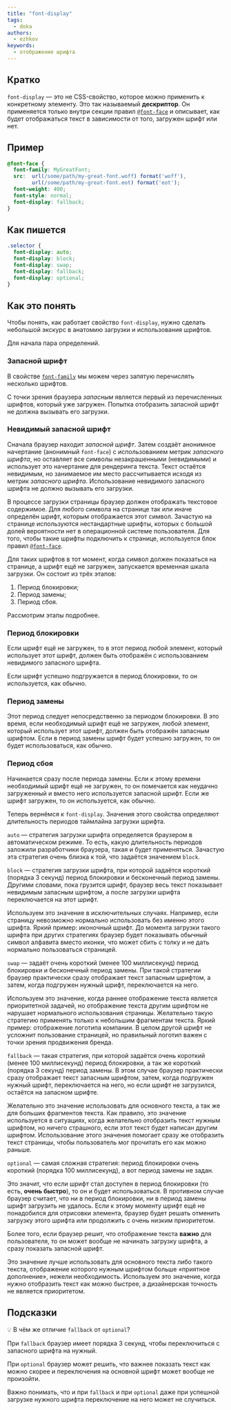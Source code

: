 ```yaml
---
title: "font-display"
tags:
  - doka
authors:
  - ezhkov
keywords:
  - отображение шрифта
---
```


## Кратко

`font-display` — это не CSS-свойство, которое можно применить к конкретному элементу. Это так называемый **дескриптор**. Он применяется только внутри секции правил [`@font-face`](/css/font-face) и описывает, как будет отображаться текст в зависимости от того, загружен шрифт или нет.

## Пример

```css
@font-face {
  font-family: MyGreatFont;
  src:  url(/some/path/my-great-font.woff) format('woff'),
        url(/some/path/my-great-font.eot) format('eot');
  font-weight: 400;
  font-style: normal;
  font-display: fallback;
}
```

## Как пишется

```css
.selector {
  font-display: auto;
  font-display: block;
  font-display: swap;
  font-display: fallback;
  font-display: optional;
}
```

## Как это понять

Чтобы понять, как работает свойство `font-display`, нужно сделать небольшой экскурс в анатомию загрузки и использования шрифтов.

Для начала пара определений.

### Запасной шрифт

В свойстве [`font-family`](/css/font-family) мы можем через запятую перечислять несколько шрифтов.

С точки зрения браузера _запасным_ является первый из перечисленных шрифтов, который уже загружен. Попытка отобразить запасной шрифт не должна вызывать его загрузки.

### Невидимый запасной шрифт

Сначала браузер находит _запасной шрифт_. Затем создаёт анонимное начертание (анонимный `font-face`) с использованием метрик _запасного шрифта_, но оставляет все символы незакрашенными (невидимыми) и использует это начертание для рендеринга текста. Текст остаётся невидимым, но занимаемое им место рассчитывается исходя из метрик _запасного шрифта_. Использование невидимого запасного шрифта не должно вызывать его загрузки.

В процессе загрузки страницы браузер должен отображать текстовое содержимое. Для любого символа на странице так или иначе определён шрифт, которым отображается этот символ. Зачастую на странице используются нестандартные шрифты, которых с большой долей вероятности нет в операционной системе пользователя. Для того, чтобы такие шрифты подключить к странице, используется блок правил [`@font-face`](/css/font-face).

Для таких шрифтов в тот момент, когда символ должен показаться на странице, а шрифт ещё не загружен, запускается временная шкала загрузки. Он состоит из трёх этапов:

1. Период блокировки;
2. Период замены;
3. Период сбоя.

Рассмотрим этапы подробнее.

### Период блокировки

Если шрифт ещё не загружен, то в этот период любой элемент, который использует этот шрифт, должен быть отображён с использованием невидимого запасного шрифта.

Если шрифт успешно подгружается в период блокировки, то он используется, как обычно.

### Период замены

Этот период следует непосредственно за периодом блокировки. В это время, если необходимый шрифт ещё не загружен, любой элемент, который использует этот шрифт, должен быть отображён запасным шрифтом. Если в период замены шрифт будет успешно загружен, то он будет использоваться, как обычно.

### Период сбоя

Начинается сразу после периода замены. Если к этому времени необходимый шрифт ещё не загружен, то он помечается как неудачно загруженный и вместо него используется запасной шрифт. Если же шрифт загружен, то он используется, как обычно.

Теперь вернёмся к `font-display`. Значения этого свойства определяют длительность периодов таймлайна загрузки шрифта.

`auto` — стратегия загрузки шрифта определяется браузером в автоматическом режиме. То есть, какую длительность периодов заложили разработчики браузера, такая и будет применяться. Зачастую эта стратегия очень близка к той, что задаётся значением `block`.

`block` — стратегия загрузки шрифта, при которой задаётся короткий (порядка 3 секунд) период блокировки и бесконечный период замены. Другими словами, пока грузится шрифт, браузер весь текст показывает невидимым запасным шрифтом, а после загрузки шрифта переключается на этот шрифт.

Используем это значение в исключительных случаях. Например, если страницу невозможно нормально использовать без именно этого шрифта. Яркий пример: иконочный шрифт. До момента загрузки такого шрифта при других стратегиях браузер будет показывать обычный символ алфавита вместо иконки, что может сбить с толку и не дать нормально пользоваться страницей.

`swap` — задаёт очень короткий (менее 100 миллисекунд) период блокировки и бесконечный период замены. При такой стратегии браузер практически сразу отображает текст запасным шрифтом, а затем, когда подгружен нужный шрифт, переключается на него.

Используем это значение, когда раннее отображение текста является приоритетной задачей, но отображение текста другим шрифтом не нарушает нормального использования страницы. Желательно такую стратегию применять только к небольшим фрагментам текста. Яркий пример: отображение логотипа компании. В целом другой шрифт не усложнит пользование страницей, но правильный логотип важен с точки зрения продвижения бренда.

`fallback` — такая стратегия, при которой задаётся очень короткий (менее 100 миллисекунд) период блокировки, а так же короткий (порядка 3 секунд) период замены. В этом случае браузер практически сразу отображает текст запасным шрифтом, затем, когда подгружен нужный шрифт, переключается на него, но если шрифт не загрузился, остаётся на запасном шрифте.

Желательно это значение использовать для основного текста, а так же для больших фрагментов текста. Как правило, это значение используется в ситуациях, когда желательно отобразить текст нужным шрифтом, но ничего страшного, если этот текст будет написан другим шрифтом. Использование этого значения помогает сразу же отобразить текст страницы, чтобы пользователь мог прочитать его как можно раньше.

`optional` — самая сложная стратегия: период блокировки очень короткий (порядка 100 миллисекунд), а вот период замены не задан.

Это значит, что если шрифт стал доступен в период блокировки (то есть, **очень быстро**), то он и будет использоваться. В противном случае браузер считает, что ни в период блокировки, ни в период замены шрифт загрузить не удалось. Если к этому моменту шрифт ещё не понадобился для отрисовки элемента, браузер будет решать отменить загрузку этого шрифта или продолжить с очень низким приоритетом.

Более того, если браузер решит, что отображение текста **важно** для пользователя, то он может вообще не начинать загрузку шрифта, а сразу показать запасной шрифт.

Это значение лучше использовать для основного текста либо такого текста, отображение которого нужным шрифтом больше «приятное дополнение», нежели необходимость. Используем это значение, когда нужно отобразить текст как можно быстрее, а дизайнерская точность не является приоритетом.

## Подсказки

💡 В чём же отличие `fallback` от `optional`?

При `fallback` браузер имеет порядка 3 секунд, чтобы переключиться с запасного шрифта на нужный.

При `optional` браузер может решить, что важнее показать текст как можно скорее и переключения на основной шрифт может вообще не произойти.

Важно понимать, что и при `fallback` и при `optional` даже при успешной загрузке нужного шрифта переключение на него может не случиться.
